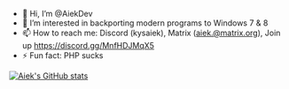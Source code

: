 - 👋 Hi, I’m @AiekDev
- 👀 I’m interested in backporting modern programs to Windows 7 & 8
- 📫 How to reach me: Discord (kysaiek), Matrix (aiek.@matrix.org), Join up https://discord.gg/MnfHDJMqX5
- ⚡ Fun fact: PHP sucks
  
[![Aiek's GitHub stats](https://github-readme-stats.vercel.app/api?username=AiekDev)](https://github.com/anuraghazra/github-readme-stats)
